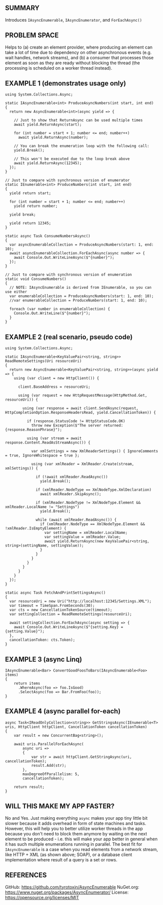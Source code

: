 ## SUMMARY

Introduces `IAsyncEnumerable`, `IAsyncEnumerator`, and `ForEachAsync()`


## PROBLEM SPACE

Helps to (a) create an element provider, where producing an element can take a lot of time
due to dependency on other asynchronous events (e.g. wait handles, network streams), and
(b) a consumer that processes those element as soon as they are ready without blocking
the thread (the processing is scheduled on a worker thread instead).


## EXAMPLE 1 (demonstrates usage only)

    using System.Collections.Async;

    static IAsyncEnumerable<int> ProduceAsyncNumbers(int start, int end)
    {
      return new AsyncEnumerable<int>(async yield => {

        // Just to show that ReturnAsync can be used multiple times
        await yield.ReturnAsync(start);

        for (int number = start + 1; number <= end; number++)
          await yield.ReturnAsync(number);

        // You can break the enumeration loop with the following call:
        yield.Break();

        // This won't be executed due to the loop break above
        await yield.ReturnAsync(12345);
      });
    }

    // Just to compare with synchronous version of enumerator
    static IEnumerable<int> ProduceNumbers(int start, int end)
    {
      yield return start;

      for (int number = start + 1; number <= end; number++)
        yield return number;

      yield break;

      yield return 12345;
    }

    static async Task ConsumeNumbersAsync()
    {
      var asyncEnumerableCollection = ProduceAsyncNumbers(start: 1, end: 10);
      await asyncEnumerableCollection.ForEachAsync(async number => {
        await Console.Out.WriteLineAsync($"{number}");
      });
    }

    // Just to compare with synchronous version of enumeration
    static void ConsumeNumbers()
    {
      // NOTE: IAsyncEnumerable is derived from IEnumerable, so you can use either
      var enumerableCollection = ProduceAsyncNumbers(start: 1, end: 10);
      //var enumerableCollection = ProduceNumbers(start: 1, end: 10);

      foreach (var number in enumerableCollection) {
        Console.Out.WriteLine($"{number}");
      }
    }


## EXAMPLE 2 (real scenario, pseudo code)

    using System.Collections.Async;

    static IAsyncEnumerable<KeyValuePair<string, string>> ReadRemoteSettings(Uri resourceUri)
    {
      return new AsyncEnumerable<KeyValuePair<string, string>>(async yield => {
        using (var client = new HttpClient()) {

          client.BaseAddress = resourceUri;

          using (var request = new HttpRequestMessage(HttpMethod.Get, resourceUri)) {

            using (var response = await client.SendAsync(request, HttpCompletionOption.ResponseHeadersRead, yield.CancellationToken)) {

              if (response.StatusCode != HttpStatusCode.OK)
                throw new Exception($"The server returned: {response.ReasonPhrase}");

              using (var stream = await response.Content.ReadAsStreamAsync()) {

                var xmlSettings = new XmlReaderSettings() { IgnoreComments = true, IgnoreWhitespace = true };

                using (var xmlReader = XmlReader.Create(stream, xmlSettings)) {

                  if (!await xmlReader.ReadAsync())
                    yield.Break();

                  if (xmlReader.NodeType == XmlNodeType.XmlDeclaration)
                    await xmlReader.SkipAsync();

                  if (xmlReader.NodeType != XmlNodeType.Element && xmlReader.LocalName != "Settings")
                    yield.Break();

                  while (await xmlReader.ReadAsync()) {
                    if (xmlReader.NodeType == XmlNodeType.Element && !xmlReader.IsEmptyElement) {
                      var settingName = xmlReader.LocalName;
                      var settingValue = xmlReader.Value;
                      await yield.ReturnAsync(new KeyValuePair<string, string>(settingName, settingValue));
                    }
                  }
                }
              }
            }
          }
        }
      });
    }

    static async Task FetchAndPrintSettingsAsync()
    {
      var resourceUri = new Uri("http://localhost:12345/Settings.XML");
      var timeout = TimeSpan.FromSeconds(30);
      var cts = new CancellationTokenSource(timeout);
      var settingCollection = ReadRemoteSettings(resourceUri);

      await settingCollection.ForEachAsync(async setting => {
        await Console.Out.WriteLineAsync($"{setting.Key} = {setting.Value}");
      },
      cancellationToken: cts.Token);
    }


## EXAMPLE 3 (async Linq)

    IAsyncEnumerable<Bar> ConvertGoodFoosToBars(IAsyncEnumerable<Foo> items)
    {
        return items
          .WhereAsync(foo => foo.IsGood)
          .SelectAsync(foo => Bar.FromFoo(foo));
    }


## EXAMPLE 4 (async parallel for-each)

    async Task<IReadOnlyCollection<string>> GetStringsAsync(IEnumerable<T> uris, HttpClient httpClient, CancellationToken cancellationToken)
    {
        var result = new ConcurrentBag<string>();
        
        await uris.ParallelForEachAsync(
            async uri =>
            {
                var str = await httpClient.GetStringAsync(uri, cancellationToken);
                result.Add(str);
            },
            maxDegreeOfParallelism: 5,
            cancellationToken);
        
        return result;
    }

## WILL THIS MAKE MY APP FASTER?

No and Yes. Just making everything `async` makes your app tiny little bit slower because it
adds overhead in form of state machines and tasks. However, this will help you to better
utilize worker threads in the app because you don't need to block them anymore by waiting
on the next element to be produced - i.e. this will make your app better in general when it
has such multiple enumerations running in parallel. The best fit for `IAsyncEnumerable` is a
case when you read elements from a network stream, like HTTP + XML (as shown above; SOAP),
or a database client implementation where result of a query is a set or rows.


## REFERENCES

GitHub: https://github.com/tyrotoxin/AsyncEnumerable
NuGet.org: https://www.nuget.org/packages/AsyncEnumerator/
License: https://opensource.org/licenses/MIT